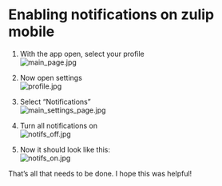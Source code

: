 # Enabling notifications on zulip mobile

1. With the app open, select your profile  
    ![main_page.jpg](./zulip_mobile_main_page.jpg)

2. Now open settings  
    ![profile.jpg](./zulip_mobile_profile.jpg)

3. Select “Notifications”  
    ![main_settings_page.jpg](./zulip_mobile_main_settings_page.jpg)

4. Turn all notifications on  
    ![notifs_off.jpg](./zulip_mobile_notifs_off.jpg)

5. Now it should look like this:  
    ![notifs_on.jpg](./zulip_mobile_notifs_on.jpg)
       
That’s all that needs to be done. I hope this was helpful!